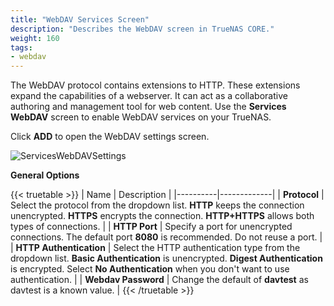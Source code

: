 ```yaml
---
title: "WebDAV Services Screen"
description: "Describes the WebDAV screen in TrueNAS CORE."
weight: 160
tags:
- webdav
---
```


The WebDAV protocol contains extensions to HTTP. These extensions expand the capabilities of a webserver. It can act as a collaborative authoring and management tool for web content. Use the **Services WebDAV** screen to enable WebDAV services on your TrueNAS.

Click **ADD** to open the WebDAV settings screen.

![ServicesWebDAVSettings](/images/CORE/Services/ServicesWebDAVSettings.png "Services WebDAV Settings Screen")

**General Options**

{{< truetable >}}
| Name | Description |
|----------|-------------|
| **Protocol** | Select the protocol from the dropdown list. **HTTP** keeps the connection unencrypted. **HTTPS** encrypts the connection. **HTTP+HTTPS** allows both types of connections. |
| **HTTP Port** | Specify a port for unencrypted connections. The default port **8080** is recommended. Do not reuse a port. |
| **HTTP Authentication** | Select the HTTP authentication type from the dropdown list. **Basic Authentication** is unencrypted. **Digest Authentication** is encrypted. Select **No Authentication** when you don't want to use authentication. |
| **Webdav Password** | Change the default of **davtest** as davtest is a known value. |
{{< /truetable >}}
